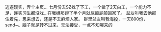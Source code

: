 逃避现实，弄个主页...
七月份去SZ找了下工，一个做了2天白工，一个能力不足，连实习生都没戏...在我姐那蹲了半个月就屁颠屁颠回家了。
盆友叫我去他那住着先，思来想去，还是不去麻烦人家。
群里盆友叫我海投，一天800份，send~。脑子就是转不过来，无法接受，一点不知哪来的